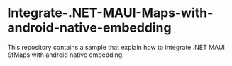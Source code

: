 # Integrate-.NET-MAUI-Maps-with-android-native-embedding
This repository contains a sample that explain how to integrate .NET MAUI SfMaps with android native embedding.
